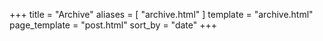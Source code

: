 +++
title = "Archive"
aliases = [ "archive.html" ]
template = "archive.html"
page_template = "post.html"
sort_by = "date"
+++
